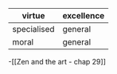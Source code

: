 | virtue  | excellence  |
|---|---|
| specialised  | general  |
|moral|general|

-[[Zen and the art - chap 29]]
